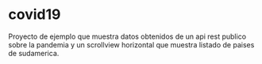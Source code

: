 # covid19

Proyecto de ejemplo que muestra datos obtenidos de un api rest publico sobre la pandemia y un scrollview horizontal
que muestra listado de paises de sudamerica.
